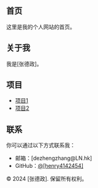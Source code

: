 <section id="home">  
    <h2>首页</h2>  
    <p>这里是我的个人网站的首页。</p>  
</section>  
  
<section id="about">  
    <h2>关于我</h2>  
    <p>我是[张德政]。</p>  
</section>  
  
<section id="projects">  
    <h2>项目</h2>  
    <ul>  
        <li><a href="project1.html">项目1</a></li>  
        <li><a href="project2.html">项目2</a></li>  
        <!-- 你可以继续添加更多项目 -->  
    </ul>  
</section>  
  
<section id="contact">  
    <h2>联系</h2>  
    <p>你可以通过以下方式联系我：</p>  
    <ul>  
        <li>邮箱：[dezhengzhang@LN.hk]</li>  
        <li>GitHub：<a href="https://github.com/[henry4142454]">@[henry4142454]</a></li>  
    </ul>  
</section>  
  
<footer>  
    <p>&copy; 2024 [张德政]. 保留所有权利。</p>  
</footer>  
  
